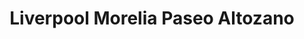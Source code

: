 ---
title: "Liverpool Morelia Paseo Altozano"
url: /morelia/liverpool-morelia-paseo-altozano/
shop: grandes almacenes
---